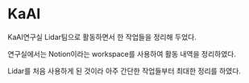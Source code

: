 # KaAI
KaAI연구실 Lidar팀으로 활동하면서 한 작업들을 정리해 두었다. 

연구실에서는 Notion이라는 workspace를 사용하여 활동 내역을 정리하였다.

Lidar를 처음 사용하게 된 것이라 아주 간단한 작업들부터 최대한 정리를 하였다.
